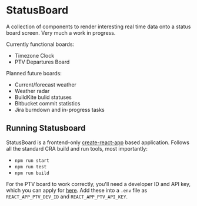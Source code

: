 # StatusBoard
A collection of components to render interesting real time data onto a status
board screen. Very much a work in progress.

Currently functional boards:
  * Timezone Clock
  * PTV Departures Board

Planned future boards:
  * Current/forecast weather
  * Weather radar
  * BuildKite bulid statuses
  * Bitbucket commit statistics
  * Jira burndown and in-progress tasks

## Running Statusboard
StatusBoard is a frontend-only [create-react-app](https://github.com/facebook/create-react-app)
based application. Follows all the standard CRA build and run tools, most
importantly:
  * `npm run start`
  * `npm run test`
  * `npm run build`

For the PTV board to work correctly, you'll need a developer ID and API key,
which you can apply for [here](https://www.ptv.vic.gov.au/about-ptv/data-and-reports/datasets/ptv-timetable-api/).
Add these into a `.env` file as `REACT_APP_PTV_DEV_ID` and
`REACT_APP_PTV_API_KEY`.